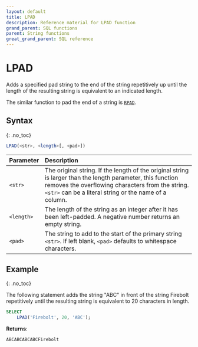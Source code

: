 ```yaml
---
layout: default
title: LPAD
description: Reference material for LPAD function
grand_parent: SQL functions
parent: String functions
great_grand_parent: SQL reference
---
```


# LPAD

Adds a specified pad string to the end of the string repetitively up until the length of the resulting string is equivalent to an indicated length.

The similar function to pad the end of a string is [`RPAD`](./rpad.md).

## Syntax
{: .no_toc}

```sql
LPAD(<str>, <length>[, <pad>])
```

| Parameter  | Description                                                                                                                                                                                                                 |
| :---------- | :--------------------------------------------------------------------------------------------------------------------------------------------------------------------------------------------------------------------------- |
| `<str>`    | The original string. If the length of the original string is larger than the length parameter, this function removes the overflowing characters from the string.  `<str>` can be a literal string or the name of a column. |
| `<length>` | The length of the string as an integer after it has been left-padded.  A negative number returns an empty string.                                                                                                          |
| `<pad>`    | The string to add to the start of the primary string `<str>`. If left blank, `<pad>` defaults to whitespace characters.                                                                                                     |

## Example
{: .no_toc}

The following statement adds the string "ABC" in front of the string Firebolt repetitively until the resulting string is equivalent to 20 characters in length.

```sql
SELECT
	LPAD('Firebolt', 20, 'ABC');
```

**Returns**:

```
ABCABCABCABCFirebolt
```
